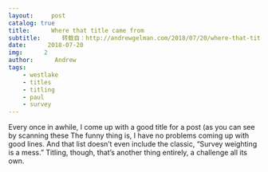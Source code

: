 ```yaml
---
layout:     post
catalog: true
title:      Where that title came from
subtitle:      转载自：http://andrewgelman.com/2018/07/20/where-that-title-came-from/
date:      2018-07-20
img:      2
author:      Andrew
tags:
    - westlake
    - titles
    - titling
    - paul
    - survey
---
```

Every once in awhile, I come up with a good title for a post (as you can see by scanning these
The funny thing is, I have no problems coming up with good lines. And that list doesn’t even include the classic, “Survey weighting is a mess.” Titling, though, that’s another thing entirely, a challenge all its own.

